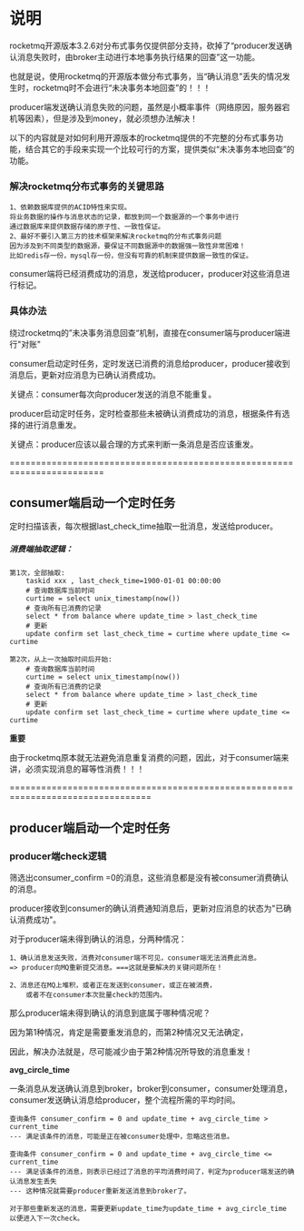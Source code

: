 # 说明
rocketmq开源版本3.2.6对分布式事务仅提供部分支持，砍掉了“producer发送确认消息失败时，由broker主动进行本地事务执行结果的回查”这一功能。

也就是说，使用rocketmq的开源版本做分布式事务，当“确认消息”丢失的情况发生时，rocketmq时不会进行“未决事务本地回查”的！！！

producer端发送确认消息失败的问题，虽然是小概率事件（网络原因，服务器宕机等因素），但是涉及到money，就必须想办法解决！

以下的内容就是对如何利用开源版本的rocketmq提供的不完整的分布式事务功能，结合其它的手段来实现一个比较可行的方案，提供类似“未决事务本地回查”的功能。

### 解决rocketmq分布式事务的关键思路
	1、依赖数据库提供的ACID特性来实现。
	将业务数据的操作与消息状态的记录，都放到同一个数据源的一个事务中进行
	通过数据库来提供数据存储的原子性、一致性保证。
	2、最好不要引入第三方的技术框架来解决rocketmq的分布式事务问题
	因为涉及到不同类型的数据源，要保证不同数据源中的数据强一致性非常困难！
	比如redis存一份，mysql存一份，但没有可靠的机制来提供数据一致性的保证。


consumer端将已经消费成功的消息，发送给producer，producer对这些消息进行标记。

### 具体办法
绕过rocketmq的”未决事务消息回查“机制，直接在consumer端与producer端进行"对账"

consumer启动定时任务，定时发送已消费的消息给producer，producer接收到消息后，更新对应消息为已确认消费成功。

关键点：consumer每次向producer发送的消息不能重复。

producer启动定时任务，定时检查那些未被确认消费成功的消息，根据条件有选择的进行消息重发。

关键点：producer应该以最合理的方式来判断一条消息是否应该重发。

========================================================================
## consumer端启动一个定时任务
定时扫描该表，每次根据last_check_time抽取一批消息，发送给producer。
##### 消费端抽取逻辑：
	第1次，全部抽取: 
		taskid xxx , last_check_time=1900-01-01 00:00:00
		# 查询数据库当前时间
		curtime = select unix_timestamp(now()) 
		# 查询所有已消费的记录
		select * from balance where update_time > last_check_time
		# 更新
		update confirm set last_check_time = curtime where update_time <= curtime 

	第2次，从上一次抽取时间后开始:
		# 查询数据库当前时间
		curtime = select unix_timestamp(now()) 
		# 查询所有已消费的记录
		select * from balance where update_time > last_check_time
		# 更新
		update confirm set last_check_time = curtime where update_time <= curtime 


**重要**

由于rocketmq原本就无法避免消息重复消费的问题，因此，对于consumer端来讲，必须实现消息的幂等性消费！！！


=================================================================================
## producer端启动一个定时任务
### producer端check逻辑
筛选出consumer_confirm =0的消息，这些消息都是没有被consumer消费确认的消息。

producer接收到consumer的确认消费通知消息后，更新对应消息的状态为"已确认消费成功"。

对于producer端未得到确认的消息，分两种情况：

	1、确认消息发送失败，消费对consumer端不可见，consumer端无法消费此消息。
	=> producer向MQ重新提交消息。===这就是要解决的关键问题所在！
	
	2、消息还在MQ上堆积，或者正在发送到consumer，或正在被消费，
		或者不在consumer本次批量check的范围内。

那么producer端未得到确认的消息到底属于哪种情况呢？

因为第1种情况，肯定是需要重发消息的，而第2种情况又无法确定，

因此，解决办法就是，尽可能减少由于第2种情况所导致的消息重发！


**avg_circle_time** 

一条消息从发送确认消息到broker，broker到consumer，consumer处理消息，consumer发送确认消息给producer，整个流程所需的平均时间。

	查询条件 consumer_confirm = 0 and update_time + avg_circle_time > current_time
	--- 满足该条件的消息，可能是正在被consumer处理中，忽略这些消息。

	查询条件 consumer_confirm = 0 and update_time + avg_circle_time <= current_time
	--- 满足该条件的消息，则表示已经过了消息的平均消费时间了，判定为producer端发送的确认消息发生丢失
	--- 这种情况就需要producer重新发送消息到broker了。

	对于那些重新发送的消息，需要更新update_time为update_time + avg_circle_time 
	以便进入下一次check。